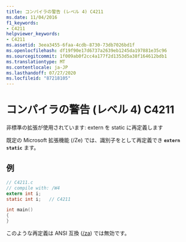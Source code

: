 ```yaml
---
title: コンパイラの警告 (レベル 4) C4211
ms.date: 11/04/2016
f1_keywords:
- C4211
helpviewer_keywords:
- C4211
ms.assetid: 3eea3455-6faa-4cdb-8730-73db7026bd1f
ms.openlocfilehash: df19f90e17d6737a2639eb1245da197881e35c96
ms.sourcegitcommit: 1f009ab0f2cc4a177f2d1353d5a38f164612bdb1
ms.translationtype: MT
ms.contentlocale: ja-JP
ms.lasthandoff: 07/27/2020
ms.locfileid: "87218105"
---
```

# <a name="compiler-warning-level-4-c4211"></a>コンパイラの警告 (レベル 4) C4211

非標準の拡張が使用されています: extern を static に再定義します

既定の Microsoft 拡張機能 (/Ze) では、識別子をとして再定義でき **`extern`** **`static`** ます。

## <a name="example"></a>例

```c
// C4211.c
// compile with: /W4
extern int i;
static int i;   // C4211

int main()
{
}
```

このような再定義は ANSI 互換 ([/za](../../build/reference/za-ze-disable-language-extensions.md)) では無効です。
